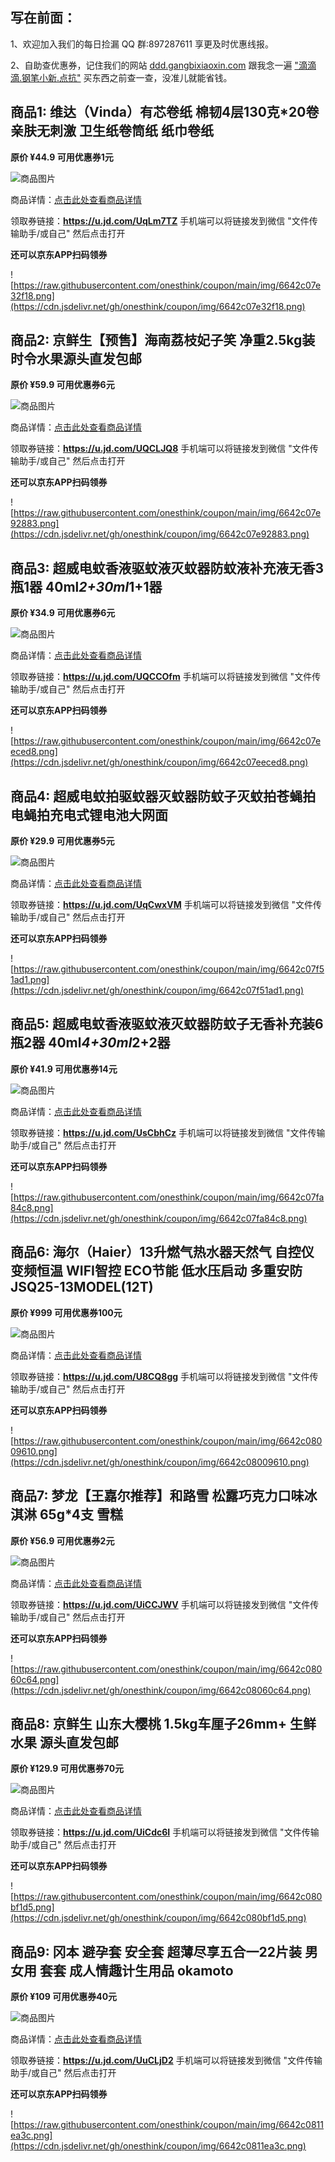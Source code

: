 ## 写在前面：

1、欢迎加入我们的每日捡漏 QQ 群:897287611 享更及时优惠线报。

2、自助查优惠券，记住我们的网站 [ddd.gangbixiaoxin.com](https://ddd.gangbixiaoxin.com) 跟我念一遍 ["滴滴滴.钢笔小新.点抗"](https://ddd.gangbixiaoxin.com) 买东西之前查一查，没准儿就能省钱。

## 商品1: 维达（Vinda）有芯卷纸 棉韧4层130克*20卷 亲肤无刺激 卫生纸卷筒纸 纸巾卷纸

**原价 ¥44.9 可用优惠券1元**

![商品图片](http://img14.360buyimg.com/n1/jfs/t1/247879/16/5506/158847/663f2252Ffd37a033/0392512824f17322.jpg)

商品详情：[点击此处查看商品详情](https://union-click.jd.com/jdc?e=1003156031&amp;p=JF8BARoJK1olXwMEUVheDUMRAV8IGloUXA4LV11aDk8nRzBQRQQlBENHFRxWFlVPRjtUBABAQlRcCEBdCUoWAmcBGFgSWwIdDRsBVXtWXW5KE1tDBWRDFF5bdjRNC2t1XwhlUQoyVW5eCUsQCmkPHVIQbQdSVQ5cWEpHAl8IG2tDMwYDVV9cCUsQCm04GmsVWwYGU1pcD00XBmsOK1sdWjbV-eaIgvrCi9bchdPC5KHX3eKJlsMnM18LK1sUXAQCUFlcCksnM284GGtLMwdRU1sJCUlHbTJOHxsQXlFBOl5cC0IVA2sBG2sXXAcAVm5tODteZgRpZAZnD3tqKAMofAsSSyZMSwRKIGgAMiobYzJ1Cmd4XjJOWlVpCgNtCHs)

领取券链接：**https://u.jd.com/UqLm7TZ** 手机端可以将链接发到微信 "文件传输助手/或自己" 然后点击打开

**还可以京东APP扫码领券**

![https://raw.githubusercontent.com/onesthink/coupon/main/img/6642c07e32f18.png](https://cdn.jsdelivr.net/gh/onesthink/coupon/img/6642c07e32f18.png)

## 商品2: 京鲜生【预售】海南荔枝妃子笑 净重2.5kg装 时令水果源头直发包邮

**原价 ¥59.9 可用优惠券6元**

![商品图片](http://img14.360buyimg.com/n1/jfs/t1/221348/38/39525/250338/66306bf1F6a372060/e80e88a7a72e90c6.jpg)

商品详情：[点击此处查看商品详情](https://union-click.jd.com/jdc?e=1003156031&amp;p=JF8BARYJK1olXwMEU1lYDEkTB18IGloUXw4CVFdaDkwnRzBQRQQlBENHFRxWFlVPRjtUBABAQlRcCEBdCUoWAWcIG1ISWwEdDRsBVXtgWClQUltxVGRACC0aVwpAHR1pc1JDUQoyVW5eCUsQCmkPHVIQbQdSVQ5cWEpHAl8IG2tXM0RbFhUcSnsWM28OG18SWQcHUlpUAUwnA2cPK4y45dOI5YvVsZ-Ji7ixvI6c4dKc3G5tOEgnA24JGVsRWgcAVG5tCHsUMzFmGggSWFIDUFgzVQ0TQiRPQFJ7XQcBXV5aD0wXM20JGlkXbTYyN1kHVRZqUC1VaQwRKnJaUl5cUwhqfwRAdVlrPHxSICk1aTxAeg5RaRpBCzYCZA)

领取券链接：**https://u.jd.com/UQCLJQ8** 手机端可以将链接发到微信 "文件传输助手/或自己" 然后点击打开

**还可以京东APP扫码领券**

![https://raw.githubusercontent.com/onesthink/coupon/main/img/6642c07e92883.png](https://cdn.jsdelivr.net/gh/onesthink/coupon/img/6642c07e92883.png)

## 商品3: 超威电蚊香液驱蚊液灭蚊器防蚊液补充液无香3瓶1器 40ml*2+30ml*1+1器

**原价 ¥34.9 可用优惠券6元**

![商品图片](http://img14.360buyimg.com/n1/jfs/t1/195214/12/45398/149921/66405d4eF9bf18b3e/1fa430bcd417c87d.jpg)

商品详情：[点击此处查看商品详情](https://union-click.jd.com/jdc?e=1003156031&amp;p=JF8BARoJK1olXwMEU1lfAU8WB18IGloUXQcCVFlaAUsnRzBQRQQlBENHFRxWFlVPRjtUBABAQlRcCEBdCUoWA24IG1wSVAYdDRsBVXtIZmtwfFxFGWMLLhUkfjMeXQZPQj9DUQoyVW5eCUsQCmkPHVIQbQdSVQ5cWEpHAl8IG2tDMwYDVV9dCUoTAWk4GmsVWwYGU1pcD00UCm4AK1sdWjbV-eaIgvrCi9bchdPC5KHX3eKJlsMnM18LK1sUXAQCUFlcCksnM284GGtLMwdRUlxcWxwUbTJOHxsQX19XOl5cC0IXA2cPGmsXXAcAVm5tODwedRoOGiIdNGV3FVYgfxNUACxyXwN1GmgAMy00fA0ffC0BHyZRXntYHF5tCHs)

领取券链接：**https://u.jd.com/UQCCOfm** 手机端可以将链接发到微信 "文件传输助手/或自己" 然后点击打开

**还可以京东APP扫码领券**

![https://raw.githubusercontent.com/onesthink/coupon/main/img/6642c07eeced8.png](https://cdn.jsdelivr.net/gh/onesthink/coupon/img/6642c07eeced8.png)

## 商品4: 超威电蚊拍驱蚊器灭蚊器防蚊子灭蚊拍苍蝇拍电蝇拍充电式锂电池大网面

**原价 ¥29.9 可用优惠券5元**

![商品图片](http://img14.360buyimg.com/n1/jfs/t1/210673/12/41901/167235/6641dcacF54aac28e/f2672f715208457c.jpg)

商品详情：[点击此处查看商品详情](https://union-click.jd.com/jdc?e=1003156031&amp;p=JF8BARkJK1olXwMEU1lbCEwUC18IGloUXQAFVFlZD04nRzBQRQQlBENHFRxWFlVPRjtUBABAQlRcCEBdCUoWA2kPG1wRWgMdDRsBVXttAhFdTzhIIWN3CBY-SB5gBARqRxNlUQoyVW5eCUsQCmkPHVIQbQdSVQ5cWEpHAl8IG2tDMwYDVV9dCUoTAWk4GmsVWwYGU1pcD00SAmwMK1sdWjbV-eaIgvrCi9bchdPC5KHX3eKJlsMnM18LK1sUXAQCUFlcCksnM284GGtLMwdRUl0JCUIRbTJOHxsQWFELOl1cD0wSC2gKK1kUXAQAZG5tfjNeVjNMcgdMLUBCKl4ibQ52exBxRi1XMwRwMyUjTQNeeRlXQxgcOHx7Vm5dOA)

领取券链接：**https://u.jd.com/UqCwxVM** 手机端可以将链接发到微信 "文件传输助手/或自己" 然后点击打开

**还可以京东APP扫码领券**

![https://raw.githubusercontent.com/onesthink/coupon/main/img/6642c07f51ad1.png](https://cdn.jsdelivr.net/gh/onesthink/coupon/img/6642c07f51ad1.png)

## 商品5: 超威电蚊香液驱蚊液灭蚊器防蚊子无香补充装6瓶2器 40ml*4+30ml*2+2器

**原价 ¥41.9 可用优惠券14元**

![商品图片](http://img14.360buyimg.com/n1/jfs/t1/242782/19/9047/156504/6641dcabF7764ee79/b8b5d94970e5975b.jpg)

商品详情：[点击此处查看商品详情](https://union-click.jd.com/jdc?e=1003156031&amp;p=JF8BARoJK1olXwMEU1lbCEwUC18IGloUXQAEVVlVAUonRzBQRQQlBENHFRxWFlVPRjtUBABAQlRcCEBdCUoWA2kOGlwdVAcdDRsBVXtEQjJ2bSYLO2V9NgovAD1hVh9_AR9lUQoyVW5eCUsQCmkPHVIQbQdSVQ5cWEpHAl8IG2tDMwYDVV9dCUoTAWk4GmsVWwYGU1pcD00TBmoLK1sdWjbV-eaIgvrCi9bchdPC5KHX3eKJlsMnM18LK1sUXAQCUFlcCksnM284GGtLMwdRU1sJCU8ebTJOHxsQWV5UOl5cC0ISAGYLGGsXXAcAVm5tOB9AZT9VaFtNKFxlCAMJfixtRD11cglxAWgAFQ41YQ1KdidIflpNVX9nUD1tCHs)

领取券链接：**https://u.jd.com/UsCbhCz** 手机端可以将链接发到微信 "文件传输助手/或自己" 然后点击打开

**还可以京东APP扫码领券**

![https://raw.githubusercontent.com/onesthink/coupon/main/img/6642c07fa84c8.png](https://cdn.jsdelivr.net/gh/onesthink/coupon/img/6642c07fa84c8.png)

## 商品6: 海尔（Haier）13升燃气热水器天然气 自控仪变频恒温 WIFI智控 ECO节能 低水压启动 多重安防JSQ25-13MODEL(12T)

**原价 ¥999 可用优惠券100元**

![商品图片](http://img14.360buyimg.com/n1/jfs/t1/112700/26/47199/145754/6641ef2fF6c48eae4/7ebaf1488a84d1d2.jpg)

商品详情：[点击此处查看商品详情](https://union-click.jd.com/jdc?e=1003156031&amp;p=JF8BASIJK1olXwMEVFtfD0gUAF8IGloUXw8GXV9bCEMnRzBQRQQlBENHFRxWFlVPRjtUBABAQlRcCEBdCUoWAWYMEloTXQ4dDRsBVXt-XDtIElNBCWUBTjkId0geCzR4SDJTUQoyVW5eCUsQCmkPHVIQbQdSVQ5cWEpHAl8IG2tGM9GG0orcrZ2ln7iJno-9xA8LXW5cOEsRA2sPH1oSWw8EV15tCEMQM7ilo46f7NOK7YrDgJyupLqBp4-L1TYyZF1tCEoWAW8MHFoXXTYyVG5eOBV5AjwOGVsQWg5sCRhZSE4eAzBmG1oWWwEEUVtcOEkWAm0KK2slOgMBUz8uSUh0Qw4IWQV8AUJEIxg6ATJXbW1_bQ1iGU9LCgMGXR5KUwZYHmsVbQ)

领取券链接：**https://u.jd.com/U8CQ8gg** 手机端可以将链接发到微信 "文件传输助手/或自己" 然后点击打开

**还可以京东APP扫码领券**

![https://raw.githubusercontent.com/onesthink/coupon/main/img/6642c08009610.png](https://cdn.jsdelivr.net/gh/onesthink/coupon/img/6642c08009610.png)

## 商品7: 梦龙【王嘉尔推荐】和路雪 松露巧克力口味冰淇淋 65g*4支 雪糕

**原价 ¥56.9 可用优惠券2元**

![商品图片](http://img14.360buyimg.com/n1/jfs/t1/245105/27/9128/116788/6642226dFf5f1fa98/46112a7b9ed0e785.jpg)

商品详情：[点击此处查看商品详情](https://union-click.jd.com/jdc?e=1003156031&amp;p=JF8BARkJK1olXwMEUV1dDEsSAV8IGloUXAUFVFheCEonRzBQRQQlBENHFRxWFlVPRjtUBABAQlRcCEBdCUoWAmwPG10WXQcdDRsBVXt_Xip_BRscJWVBFDwcUS9_YnFXHilDUQoyVW5eCUsQCmkPHVIQbQdSVQ5cWEpHAl8IG2tDMwYDVV9dCUseC204GmsVWwYGU1pcDUMWB2cNK1sdWjbV-eaIgvrCi9bchdPC5KHX3eKJlsMnM18LK1sUXAQCUFlcCksnM284GGtLMwdRXVgKWBtAbTJOHxsUWkFLOl1cD08VBmcKK1kUXAQAZG5tWihXQGZyRTtuBH5XLAEqURdPdzZvRAtjMwQAUzpbYQlAawsKWSJTCXsKXG5dOA)

领取券链接：**https://u.jd.com/UiCCJWV** 手机端可以将链接发到微信 "文件传输助手/或自己" 然后点击打开

**还可以京东APP扫码领券**

![https://raw.githubusercontent.com/onesthink/coupon/main/img/6642c08060c64.png](https://cdn.jsdelivr.net/gh/onesthink/coupon/img/6642c08060c64.png)

## 商品8: 京鲜生 山东大樱桃 1.5kg车厘子26mm+ 生鲜水果 源头直发包邮

**原价 ¥129.9 可用优惠券70元**

![商品图片](http://img14.360buyimg.com/n1/jfs/t1/188820/35/45144/170134/663ca346Fe7d3ae22/1a13dc6c5542cb3e.jpg)

商品详情：[点击此处查看商品详情](https://union-click.jd.com/jdc?e=1003156031&amp;p=JF8BARAJK1olXDYCVV9cAE0UBmgLHFMlGVlaCgFtUQ5SQi0DBUVNGFJeSwUIFxlJX3EIGloUVQABUVleD0MIWipURmthGW1jFUBZAClHABRIGgVvAGNUUhkLBEcnAl8LGlsSVAAFUldYOEpHAj8JS1pFXDYCVG4LZksWAm4NHFIWWgMyVW5dDksTBGsJHl0VXQMKZF5VD3vArtfdkerA1b_WytaKsezCitPchdMlbTYBZF5cCUkXB2gJGVslbQYyV24DZkpEC28IGlITM1tEUB8WSwxJbWwJHF4SXwcAZFxcCUkVM184QylxHmB9LCQDakJlZ2kITw9oJGdxVF4EZklCVGptUBlPDmRjBgAKd0NyXF8IKw)

领取券链接：**https://u.jd.com/UiCdc6I** 手机端可以将链接发到微信 "文件传输助手/或自己" 然后点击打开

**还可以京东APP扫码领券**

![https://raw.githubusercontent.com/onesthink/coupon/main/img/6642c080bf1d5.png](https://cdn.jsdelivr.net/gh/onesthink/coupon/img/6642c080bf1d5.png)

## 商品9: 冈本 避孕套 安全套 超薄尽享五合一22片装 男女用 套套 成人情趣计生用品 okamoto

**原价 ¥109 可用优惠券40元**

![商品图片](http://img14.360buyimg.com/n1/jfs/t1/190579/23/45105/539153/6641e64fF39326f1e/42f4edf9e0a28b49.png)

商品详情：[点击此处查看商品详情](https://union-click.jd.com/jdc?e=1003156031&amp;p=JF8BARkJK1olXwMEUFZZCUIRC18IGloUXgUHUVZZDEMnRzBQRQQlBENHFRxWFlVPRjtUBABAQlRcCEBdCUoWAGwNHlMRWQ4dDRsBVXtsZW9-U19COmZwCBxDcTx8ADh0cDplUQoyVW5eCUsQCmkPHVIQbQdSVQ5cWEpHAl8IG2tDMwYDVV9cCUsSBGc4GmsVWwYGU1pcD0IVAmsJK1sdWjbV-eaIgvrCi9bchdPC5KHX3eKJlsMnM18LK1sUXAQCUFlcCksnM284GGtLMwdRUQlUW04WbTJOHxsQDlNEOl1cDkseCmkOK1kUXAQAZG5tb04UBA57Wlh2HWcCKQ5fC0xRdA93WVwSMwR1IggqTAJeXTJTTg4XXkVUUW5dOA)

领取券链接：**https://u.jd.com/UuCLjD2** 手机端可以将链接发到微信 "文件传输助手/或自己" 然后点击打开

**还可以京东APP扫码领券**

![https://raw.githubusercontent.com/onesthink/coupon/main/img/6642c0811ea3c.png](https://cdn.jsdelivr.net/gh/onesthink/coupon/img/6642c0811ea3c.png)

